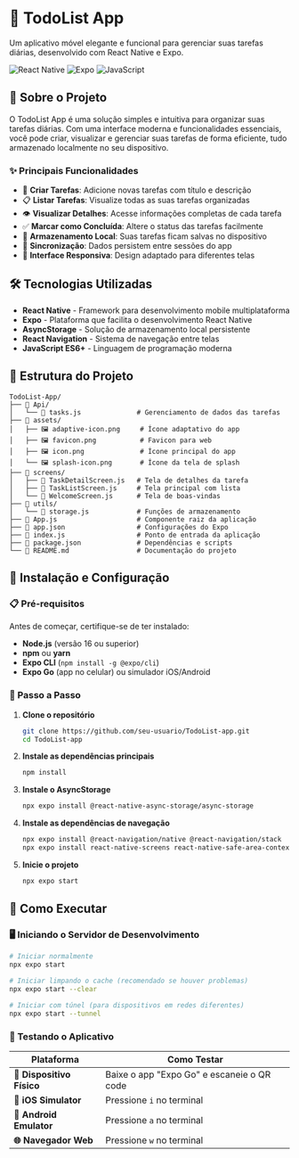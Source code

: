 # 📱 TodoList App

Um aplicativo móvel elegante e funcional para gerenciar suas tarefas diárias, desenvolvido com React Native e Expo.

![React Native](https://img.shields.io/badge/React_Native-20232A?style=for-the-badge&logo=react&logoColor=61DAFB)
![Expo](https://img.shields.io/badge/Expo-1B1F23?style=for-the-badge&logo=expo&logoColor=white)
![JavaScript](https://img.shields.io/badge/JavaScript-F7DF1E?style=for-the-badge&logo=javascript&logoColor=black)

## 📖 Sobre o Projeto

O TodoList App é uma solução simples e intuitiva para organizar suas tarefas diárias. Com uma interface moderna e funcionalidades essenciais, você pode criar, visualizar e gerenciar suas tarefas de forma eficiente, tudo armazenado localmente no seu dispositivo.

### ✨ Principais Funcionalidades

- 📝 **Criar Tarefas**: Adicione novas tarefas com título e descrição
- 📋 **Listar Tarefas**: Visualize todas as suas tarefas organizadas
- 👁️ **Visualizar Detalhes**: Acesse informações completas de cada tarefa
- ✅ **Marcar como Concluída**: Altere o status das tarefas facilmente
- 💾 **Armazenamento Local**: Suas tarefas ficam salvas no dispositivo
- 🔄 **Sincronização**: Dados persistem entre sessões do app
- 📱 **Interface Responsiva**: Design adaptado para diferentes telas

## 🛠️ Tecnologias Utilizadas

- **React Native** - Framework para desenvolvimento mobile multiplataforma
- **Expo** - Plataforma que facilita o desenvolvimento React Native
- **AsyncStorage** - Solução de armazenamento local persistente
- **React Navigation** - Sistema de navegação entre telas
- **JavaScript ES6+** - Linguagem de programação moderna

## 📁 Estrutura do Projeto

```
TodoList-App/
├── 📁 Api/
│   └── 📄 tasks.js              # Gerenciamento de dados das tarefas
├── 📁 assets/
│   ├── 🖼️ adaptive-icon.png     # Ícone adaptativo do app
│   ├── 🖼️ favicon.png           # Favicon para web
│   ├── 🖼️ icon.png              # Ícone principal do app
│   └── 🖼️ splash-icon.png       # Ícone da tela de splash
├── 📁 screens/
│   ├── 📄 TaskDetailScreen.js   # Tela de detalhes da tarefa
│   ├── 📄 TaskListScreen.js     # Tela principal com lista
│   └── 📄 WelcomeScreen.js      # Tela de boas-vindas
├── 📁 utils/
│   └── 📄 storage.js            # Funções de armazenamento
├── 📄 App.js                    # Componente raiz da aplicação
├── 📄 app.json                  # Configurações do Expo
├── 📄 index.js                  # Ponto de entrada da aplicação
├── 📄 package.json              # Dependências e scripts
└── 📄 README.md                 # Documentação do projeto
```

## 🚀 Instalação e Configuração

### 📋 Pré-requisitos

Antes de começar, certifique-se de ter instalado:

- **Node.js** (versão 16 ou superior)
- **npm** ou **yarn**
- **Expo CLI** (`npm install -g @expo/cli`)
- **Expo Go** (app no celular) ou simulador iOS/Android

### 🔧 Passo a Passo

1. **Clone o repositório**
   ```bash
   git clone https://github.com/seu-usuario/TodoList-app.git
   cd TodoList-app
   ```

2. **Instale as dependências principais**
   ```bash
   npm install
   ```

3. **Instale o AsyncStorage**
   ```bash
   npx expo install @react-native-async-storage/async-storage
   ```

4. **Instale as dependências de navegação**
   ```bash
   npx expo install @react-navigation/native @react-navigation/stack
   npx expo install react-native-screens react-native-safe-area-context
   ```

5. **Inicie o projeto**
   ```bash
   npx expo start
   ```

## 📱 Como Executar

### 🖥️ Iniciando o Servidor de Desenvolvimento

```bash
# Iniciar normalmente
npx expo start

# Iniciar limpando o cache (recomendado se houver problemas)
npx expo start --clear

# Iniciar com túnel (para dispositivos em redes diferentes)
npx expo start --tunnel
```

### 📲 Testando o Aplicativo

| Plataforma | Como Testar |
|------------|-------------|
| **📱 Dispositivo Físico** | Baixe o app "Expo Go" e escaneie o QR code |
| **🍎 iOS Simulator** | Pressione `i` no terminal |
| **🤖 Android Emulator** | Pressione `a` no terminal |
| **🌐 Navegador Web** | Pressione `w` no terminal |




